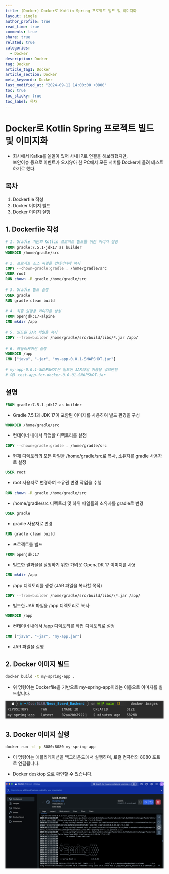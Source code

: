 ```yaml
---
title: (Docker) Docker로 Kotlin Spring 프로젝트 빌드 및 이미지화
layout: single
author_profile: true
read_time: true
comments: true
share: true
related: true
categories:
  - Docker
description: Docker
tag: Docker
article_tag1: Docker
article_section: Docker
meta_keywords: Docker
last_modified_at: "2024-09-12 14:00:00 +0800"
toc: true
toc_sticky: true
toc_label: 목차
---
```


# Docker로 Kotlin Spring 프로젝트 빌드 및 이미지화

- 회사에서 Kafka를 쓸일이 있어 사내 IP로 연결을 해보려했지만,  
  보안이슈 등으로 이벤트가 오지않아 한 PC에서 모든 서버를 Docker에 올려 테스트하기로 했다.

## 목차

1. Dockerfile 작성
2. Docker 이미지 빌드
3. Docker 이미지 실행

## 1. Dockerfile 작성

```Dockerfile
# 1. Gradle 기반의 Kotlin 프로젝트 빌드를 위한 이미지 설정
FROM gradle:7.5.1-jdk17 as builder
WORKDIR /home/gradle/src

# 2. 프로젝트 소스 파일을 컨테이너에 복사
COPY --chown=gradle:gradle . /home/gradle/src
USER root
RUN chown -R gradle /home/gradle/src

# 3. Gradle 빌드 실행
USER gradle
RUN gradle clean build

# 4. 최종 실행용 이미지를 생성
FROM openjdk:17-alpine
CMD mkdir /app

# 5. 빌드된 JAR 파일을 복사
COPY --from=builder /home/gradle/src/build/libs/*.jar /app/

# 6. 애플리케이션 실행
WORKDIR /app
CMD ["java", "-jar", "my-app-0.0.1-SNAPSHOT.jar"]

# my-app-0.0.1-SNAPSHOT은 빌드된 JAR파일 이름을 넣으면됨
# 예) test-app-for-docker-0.0.01-SNAPSHOT.jar
```

## 설명

```dockerfile
FROM gradle:7.5.1-jdk17 as builder
```

- Gradle 7.5.1과 JDK 17이 포함된 이미지를 사용하여 빌드 환경을 구성

```dockerfile
WORKDIR /home/gradle/src
```

- 컨테이너 내에서 작업할 디렉토리를 설정

```dockerfile
COPY --chown=gradle:gradle . /home/gradle/src
```

- 현재 디렉토리의 모든 파일을 /home/gradle/src로 복사, 소유자를 gradle 사용자로 설정

```dockerfile
USER root
```

- root 사용자로 변경하여 소유권 변경 작업을 수행

```dockerfile
RUN chown -R gradle /home/gradle/src
```

- /home/gradle/src 디렉토리 및 하위 파일들의 소유자를 gradle로 변경

```dockerfile
USER gradle
```

- gradle 사용자로 변경

```dockerfile
RUN gradle clean build
```

- 프로젝트를 빌드

```dockerfile
FROM openjdk:17
```

- 빌드한 결과물을 실행하기 위한 가벼운 OpenJDK 17 이미지를 사용

```dockerfile
CMD mkdir /app
```

- /app 디렉토리를 생성 (JAR 파일을 복사할 목적)

```dockerfile
COPY --from=builder /home/gradle/src/build/libs/\*.jar /app/
```

- 빌드한 JAR 파일을 /app 디렉토리로 복사

```dockerfile
WORKDIR /app
```

- 컨테이너 내에서 /app 디렉토리를 작업 디렉토리로 설정

```dockerfile
CMD ["java", "-jar", "my-app.jar"]
```

- JAR 파일을 실행

## 2. Docker 이미지 빌드

```bash
docker build -t my-spring-app .
```

- 위 명령어는 Dockerfile을 기반으로 my-spring-app이라는 이름으로 이미지를 빌드합니다.

![alt](/assets/images/post/ComputerStudy/1138.png)

## 3. Docker 이미지 실행

```bash
docker run -d -p 8080:8080 my-spring-app
```

- 이 명령어는 애플리케이션을 백그라운드에서 실행하며, 로컬 컴퓨터의 8080 포트로 연결됩니다.

- Docker desktop 으로 확인할 수 있습니다.

![alt](/assets/images/post/ComputerStudy/1139.png)

